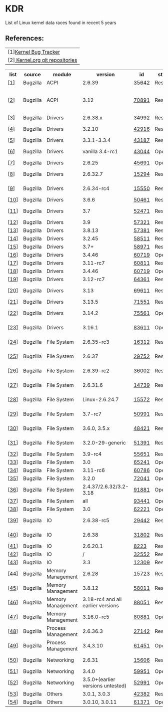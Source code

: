 # KDR
List of Linux kernel data races found in recent 5 years
<br>
<h2>References:</h2>
<table>
<tr><td>
[1]<a href="https://bugzilla.kernel.org">Kernel Bug Tracker</a>
<tr><td>
[2]<a href="https://git.kernel.org/cgit/linux/kernel/git/torvalds/linux.git/"> Kernel.org git repositories </a>

</table>

<table>
    <tr> <th> list                      <th> source          <th> module         <th> version       <th> id    <th>status <th> Repair type <th> ref

<tr><td>[<a href='#c1'>1</a>]<td>Bugzilla<td>ACPI<td>2.6.39<td><a href='https://bugzilla.kernel.org/show_bug.cgi?id=35642'>35642</a><td>Resolved<td>mutex_lock <td><a href='https://git.kernel.org/pub/scm/linux/kernel/git/torvalds/linux.git/commit/?id=69d94ec6d83d84044252d9ba03f6a8970816e350'>69d94ec6d83d84044252d9ba03f6a8970816e350</a>
<tr><td>[<a href='#c2'>2</a>]<td>Bugzilla<td>ACPI<td>3.12<td><a href='https://bugzilla.kernel.org/show_bug.cgi?id=70891'>70891</a><td>Resolved<td>1st one:adding buffer var iables. 2nd one: spin_lock_irqsave.<td>not found
<tr><td>[<a href='#c3'>3</a>]<td>Bugzilla<td>Drivers<td>2.6.38.x<td><a href='https://bugzilla.kernel.org/show_bug.cgi?id=34992'>34992</a><td>Resolved<td>Wrong<td>na
<tr><td>[<a href='#c4'>4</a>]<td>Bugzilla<td>Drivers<td>3.2.10<td><a href='https://bugzilla.kernel.org/show_bug.cgi?id=42916'>42916</a><td>Resolved<td>changing operation orders<td>notfound
<tr><td>[<a href='#c5'>5</a>]<td>Bugzilla<td>Drivers<td>3.3.1-3.3.4<td><a href='https://bugzilla.kernel.org/show_bug.cgi?id=43187'>43187</a><td>Resolved<td>complex fix<td><a href='https://git.kernel.org/pub/scm/linux/kernel/git/torvalds/linux.git/commit/?id=574e02abaf816b582685805f0c1150ca9f1f18ee'>574e02abaf816b582685805f0c1150ca9f1f18ee</a>
<tr><td>[<a href='#c6'>6</a>]<td>Bugzilla<td>Drivers<td>vanilla 3.4-rc1<td><a href='https://bugzilla.kernel.org/show_bug.cgi?id=43044'>43044</a><td>Opened<td>changing operation orders<td>notfound
<tr><td>[<a href='#c7'>7</a>]<td>Bugzilla<td>Drivers<td>2.6.25<td><a href='https://bugzilla.kernel.org/show_bug.cgi?id=45691'>45691</a><td>Opened<td>mutex_lock<td>notfound
<tr><td>[<a href='#c8'>8</a>]<td>Bugzilla<td>Drivers<td>2.6.32.7<td><a href='https://bugzilla.kernel.org/show_bug.cgi?id=15294'>15294</a><td>Resolved<td>changing operation orders<td>notfound
<tr><td>[<a href='#c9'>9</a>]<td>Bugzilla<td>Drivers<td>2.6.34-rc4<td><a href='https://bugzilla.kernel.org/show_bug.cgi?id=15550'>15550</a><td>Resolved<td>add additional checks<td><a href='https://git.kernel.org/pub/scm/linux/kernel/git/torvalds/linux.git/commit/?id=1073af33fdd4e960c70b828e899b1291b44f0b3d'>1073af33fdd4e960c70b828e899b1291b44f0b3d(notdup)</a>
<tr><td>[<a href='#c10'>10</a>]<td>Bugzilla<td>Drivers<td>3.6.6<td><a href='https://bugzilla.kernel.org/show_bug.cgi?id=50461'>50461</a><td>Resolved<td>unknown<td>na
<tr><td>[<a href='#c11'>11</a>]<td>Bugzilla<td>Drivers<td>3.7<td><a href='https://bugzilla.kernel.org/show_bug.cgi?id=52471'>52471</a><td>Resolved<td>add atomic instructions<td>notfound
<tr><td>[<a href='#c12'>12</a>]<td>Bugzilla<td>Drivers<td>3.9<td><a href='https://bugzilla.kernel.org/show_bug.cgi?id=57321'>57321</a><td>Resolved<td>May be Wrong<td>na
<tr><td>[<a href='#c13'>13</a>]<td>Bugzilla<td>Drivers<td>3.8.13<td><a href='https://bugzilla.kernel.org/show_bug.cgi?id=57381'>57381</a><td>Resolved<td>May be Wrong<td>na
<tr><td>[<a href='#c14'>14</a>]<td>Bugzilla<td>Drivers<td>3.2.45<td><a href='https://bugzilla.kernel.org/show_bug.cgi?id=58511'>58511</a><td>Resolved<td>May be Wrong<td>na
<tr><td>[<a href='#c15'>15</a>]<td>Bugzilla<td>Drivers<td>3.7+<td><a href='https://bugzilla.kernel.org/show_bug.cgi?id=58971'>58971</a><td>Resolved<td>May be Wrong<td>na
<tr><td>[<a href='#c16'>16</a>]<td>Bugzilla<td>Drivers<td>3.4.46<td><a href='https://bugzilla.kernel.org/show_bug.cgi?id=60719'>60719</a><td>Opened<td>unknown<td>na
<tr><td>[<a href='#c17'>17</a>]<td>Bugzilla<td>Drivers<td>3.11-rc7<td><a href='https://bugzilla.kernel.org/show_bug.cgi?id=60811'>60811</a><td>Resolved<td>May be wrong<td>na
<tr><td>[<a href='#c18'>18</a>]<td>Bugzilla<td>Drivers<td>3.4.46<td><a href='https://bugzilla.kernel.org/show_bug.cgi?id=60719'>60719</a><td>Opened<td>xx<td>xx
<tr><td>[<a href='#c19'>19</a>]<td>Bugzilla<td>Drivers<td>3.12-rc7<td><a href='https://bugzilla.kernel.org/show_bug.cgi?id=64361'>64361</a><td>Resolved<td>May be wrong<td>na
<tr><td>[<a href='#c20'>20</a>]<td>Bugzilla<td>Drivers<td>3.13<td><a href='https://bugzilla.kernel.org/show_bug.cgi?id=69611'>69611</a><td>Resolved<td>changing operation orders<td><a href='https://git.kernel.org/pub/scm/linux/kernel/git/torvalds/linux.git/commit/?id=cbbaa603a03cc46681e24d6b2804b62fde95a2af'>cbbaa603a03cc46681e24d6b2804b62fde95a2af(not dup)</a>
<tr><td>[<a href='#c21'>21</a>]<td>Bugzilla<td>Drivers<td>3.13.5<td><a href='https://bugzilla.kernel.org/show_bug.cgi?id=71551'>71551</a><td>Resolved<td>mutex_lock<td><a href='https://git.kernel.org/pub/scm/linux/kernel/git/torvalds/linux.git/commit/?id=e4dbedc7eac7da9db363a36f2bd4366962eeefcc'>e4dbedc7eac7da9db363a36f2bd4366962eeefcc</a>
<tr><td>[<a href='#c22'>22</a>]<td>Bugzilla<td>Drivers<td>3.14.2<td><a href='https://bugzilla.kernel.org/show_bug.cgi?id=75561'>75561</a><td>Opened<td>add additional checks<td><a href='https://git.kernel.org/pub/scm/linux/kernel/git/torvalds/linux.git/commit/?id=b1b94b5d387e3a1f034c308e22f9295828d7174a'>b1b94b5d387e3a1f034c308e22f9295828d7174a (notdup)</a>
<tr><td>[<a href='#c23'>23</a>]<td>Bugzilla<td>Drivers<td>3.16.1<td><a href='https://bugzilla.kernel.org/show_bug.cgi?id=83611'>83611</a><td>Opened<td>add additional checks<td><a href='https://git.kernel.org/pub/scm/linux/kernel/git/torvalds/linux.git/commit/?id=8efe82ca908400785253c8f0dfcf301e6bd93488'>8efe82ca908400785253c8f0dfcf301e6bd93488(not dup)</a>
<tr><td>[<a href='#c24'>24</a>]<td>Bugzilla<td>File System<td>2.6.35-rc3<td><a href='https://bugzilla.kernel.org/show_bug.cgi?id=16312'>16312</a><td>Resolved<td>changing operation orders<td><a href='https://git.kernel.org/pub/scm/linux/kernel/git/torvalds/linux.git/commit/?id=01ea50638bc04ca5259f5711fcdedefcdde1cf43'>01ea50638bc04ca5259f5711fcdedefcdde1cf43(notdup)</a>
<tr><td>[<a href='#c25'>25</a>]<td>Bugzilla<td>File System<td>2.6.37<td><a href='https://bugzilla.kernel.org/show_bug.cgi?id=29752'>29752</a><td>Resolved<td>changing operation orders<td><a href='https://git.kernel.org/pub/scm/linux/kernel/git/torvalds/linux.git/commit/?id=e8a80c6f769dd4622d8b211b398452158ee60c0b'>e8a80c6f769dd4622d8b211b398452158ee60c0b(not dup)</a>
<tr><td>[<a href='#c26'>26</a>]<td>Bugzilla<td>File System<td>2.6.39-rc2<td><a href='https://bugzilla.kernel.org/show_bug.cgi?id=36002'>36002</a><td>Resolved<td>complex fix<td><a href='https://git.kernel.org/pub/scm/linux/kernel/git/torvalds/linux.git/commit/?id=3b06b3ebf44170c90c893c6c80916db6e922b9f2'>3b06b3ebf44170c90c893c6c80916db6e922b9f2(not dup)<</a>
<tr><td>[<a href='#c27'>27</a>]<td>Bugzilla<td>File System<td>2.6.31.6<td><a href='https://bugzilla.kernel.org/show_bug.cgi?id=14739'>14739</a><td>Resolved<td>changing operation orders<td><a href='http://patchwork.ozlabs.org/patch/40896/'>other</a>
<tr><td>[<a href='#c28'>28</a>]<td>Bugzilla<td>File System<td>Linux-2.6.24.7<td><a href='https://bugzilla.kernel.org/show_bug.cgi?id=15572'>15572</a><td>Resolved<td>add additional checks<td>na
<tr><td>[<a href='#c29'>29</a>]<td>Bugzilla<td>File System<td>3.7-rc7<td><a href='https://bugzilla.kernel.org/show_bug.cgi?id=50991'>50991</a><td>Resolved<td>changing operation orders<td><a href='https://git.kernel.org/pub/scm/linux/kernel/git/torvalds/linux.git/commit/?id=3a98b8614312026d489e56c1d0e294a68e2aad77'>3a98b8614312026d489e56c1d0e294a68e2aad77(not dup)</a>
<tr><td>[<a href='#c30'>30</a>]<td>Bugzilla<td>File System<td>3.6.0, 3.5.x<td><a href='https://bugzilla.kernel.org/show_bug.cgi?id=48421'>48421</a><td>Resolved<td>add additional checks<td><a href='https://git.kernel.org/pub/scm/linux/kernel/git/torvalds/linux.git/commit/?id=642fe4d00db56d65060ce2fd4c105884414acb16'>642fe4d00db56d65060ce2fd4c105884414acb16(not dup)</a>
<tr><td>[<a href='#c31'>31</a>]<td>Bugzilla<td>File System<td>3.2.0-29-generic<td><a href='https://bugzilla.kernel.org/show_bug.cgi?id=51391'>51391</a><td>Resolved<td>add additional checks<td><a href='https://lore.kernel.org/patchwork/patch/337800/'>other</a>
<tr><td>[<a href='#c32'>32</a>]<td>Bugzilla<td>File System<td>3.9-rc4<td><a href='https://bugzilla.kernel.org/show_bug.cgi?id=55651'>55651</a><td>Resolved<td>May be Wrong<td>na
<tr><td>[<a href='#c33'>33</a>]<td>Bugzilla<td>File System<td>3.0<td><a href='https://bugzilla.kernel.org/show_bug.cgi?id=65241'>65241</a><td>Opened<td>May be Wrong<td>na
<tr><td>[<a href='#c34'>34</a>]<td>Bugzilla<td>File System<td>3.11-rc6<td><a href='https://bugzilla.kernel.org/show_bug.cgi?id=60786'>60786</a><td>Opened<td>lock_page<td><a href='https://git.kernel.org/pub/scm/linux/kernel/git/torvalds/linux.git/commit/?id=bdf96838aea6'>bdf96838aea6(not dup)</a>
<tr><td>[<a href='#c35'>35</a>]<td>Bugzilla<td>File System<td>3.2.0<td><a href='https://bugzilla.kernel.org/show_bug.cgi?id=72041'>72041</a><td>Opened<td>complex fix<td>na
<tr><td>[<a href='#c36'>36</a>]<td>Bugzilla<td>File System<td>2.4.37/2.6.32/3.2-3.18<td><a href='https://bugzilla.kernel.org/show_bug.cgi?id=91881'>91881</a><td>Opened<td>May be Wrong<td>na
<tr><td>[<a href='#c37'>37</a>]<td>Bugzilla<td>File System<td>all<td><a href='https://bugzilla.kernel.org/show_bug.cgi?id=93441'>93441</a><td>Opened<td>May be Wrong<td>na
<tr><td>[<a href='#c38'>38</a>]<td>Bugzilla<td>File System<td>3.0<td><a href='https://bugzilla.kernel.org/show_bug.cgi?id=62221'>62221</a><td>Opened<td>May be Wrong<td>na
<tr><td>[<a href='#c39'>39</a>]<td>Bugzilla<td>IO<td>2.6.38-rc5<td><a href='https://bugzilla.kernel.org/show_bug.cgi?id=29442'>29442</a><td>Resolved<td>add atomic instructions<td><a href='https://git.kernel.org/pub/scm/linux/kernel/git/torvalds/linux.git/commit/?id=52208ae3fc60cbcb214c10fb8b82304199e2cc3a'>52208ae3fc60cbcb214c10fb8b82304199e2cc3a(not dup)</a>
<tr><td>[<a href='#c40'>40</a>]<td>Bugzilla<td>IO<td>2.6.38<td><a href='https://bugzilla.kernel.org/show_bug.cgi?id=31802'>31802</a><td>Resolved<td>add additional checks<td><a href='https://git.kernel.org/pub/scm/linux/kernel/git/torvalds/linux.git/commit/?id=777eb1bf15b8532c396821774bf6451e563438f5'>777eb1bf15b8532c396821774bf6451e563438f5(not dup)</a>
<tr><td>[<a href='#c41'>41</a>]<td>Bugzilla<td>IO<td>2.6.20.1<td><a href='https://bugzilla.kernel.org/show_bug.cgi?id=8223'>8223</a><td>Resolved<td>unknown<td>xx
<tr><td>[<a href='#c42'>42</a>]<td>Bugzilla<td>IO<td>/<td><a href='https://bugzilla.kernel.org/show_bug.cgi?id=32552'>32552</a><td>Resolved<td>May be Wrong<td>na
<tr><td>[<a href='#c43'>43</a>]<td>Bugzilla<td>IO<td>3.3<td><a href='https://bugzilla.kernel.org/show_bug.cgi?id=12309'>12309</a><td>Resolved<td>unknown<td>xx
<tr><td>[<a href='#c44'>44</a>]<td>Bugzilla<td>Memory Management<td>2.6.28<td><a href='https://bugzilla.kernel.org/show_bug.cgi?id=15723'>15723</a><td>Resolved<td>spin_lock<td>xx
<tr><td>[<a href='#c45'>45</a>]<td>Bugzilla<td>Memory Management<td>3.8.12<td><a href='https://bugzilla.kernel.org/show_bug.cgi?id=58011'>58011</a><td>Resolved<td>changing operation orders<td><a href='https://git.kernel.org/pub/scm/linux/kernel/git/torvalds/linux.git/commit/?id=944a1fa01266aa9ace607f29551b73c41e9440e9'>944a1fa01266aa9ace607f29551b73c41e9440e9</a>
<tr><td>[<a href='#c46'>46</a>]<td>Bugzilla<td>Memory Management<td>3.18-rc4 and all earlier versions<td><a href='https://bugzilla.kernel.org/show_bug.cgi?id=88051'>88051</a><td>Resolved<td>May be Wrong<td>na
<tr><td>[<a href='#c47'>47</a>]<td>Bugzilla<td>Memory Management<td>3.16.0-rc5<td><a href='https://bugzilla.kernel.org/show_bug.cgi?id=80881'>80881</a><td>Opened<td>May be Wrong<td>na
<tr><td>[<a href='#c48'>48</a>]<td>Bugzilla<td>Process Management<td>2.6.36.3<td><a href='https://bugzilla.kernel.org/show_bug.cgi?id=27142'>27142</a><td>Resolved<td>changing operation orders<td><a href='https://git.kernel.org/pub/scm/linux/kernel/git/torvalds/linux.git/commit/?id=d694ad62bf539dbb20a0899ac2a954555f9e4a83'>d694ad62bf539dbb20a0899ac2a954555f9e4a83</a>
<tr><td>[<a href='#c49'>49</a>]<td>Bugzilla<td>Process Management<td>3.4,3.10<td><a href='https://bugzilla.kernel.org/show_bug.cgi?id=61451'>61451</a><td>Opened<td>unknown<td>xx
<tr><td>[<a href='#c50'>50</a>]<td>Bugzilla<td>Networking<td>2.6.31<td><a href='https://bugzilla.kernel.org/show_bug.cgi?id=15606'>15606</a><td>Resolved<td>changing operation orders<td>na
<tr><td>[<a href='#c51'>51</a>]<td>Bugzilla<td>Networking<td>3.4.0<td><a href='https://bugzilla.kernel.org/show_bug.cgi?id=59951'>59951</a><td>Opened<td>unknown<td>xx
<tr><td>[<a href='#c52'>52</a>]<td>Bugzilla<td>Networking<td>3.5.0+(earlier versions untested)<td><a href='https://bugzilla.kernel.org/show_bug.cgi?id=52991'>52991</a><td>Opened<td>unknown<td>xx
<tr><td>[<a href='#c53'>53</a>]<td>Bugzilla<td>Others<td>3.0.1, 3.0.3<td><a href='https://bugzilla.kernel.org/show_bug.cgi?id=42382'>42382</a><td>Resolved<td>spin_lock<td><a href='https://git.kernel.org/pub/scm/linux/kernel/git/torvalds/linux.git/commit/?id=e30e2fdfe56288576ee9e04dbb06b4bd5f282203'>e30e2fdfe56288576ee9e04dbb06b4bd5f282203</a>
<tr><td>[<a href='#c54'>54</a>]<td>Bugzilla<td>Others<td>3.0.10, 3.0.11<td><a href='https://bugzilla.kernel.org/show_bug.cgi?id=61371'>61371</a><td>Opened<td>unknown<td>xx
</table>
